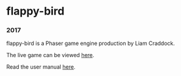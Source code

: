 # flappy-bird

### 2017
flappy-bird is a Phaser game engine production by Liam Craddock.

The live game can be viewed [here](liamcraddock1996.github.io/flappy-bird-game/).

Read the user manual [here](#).
